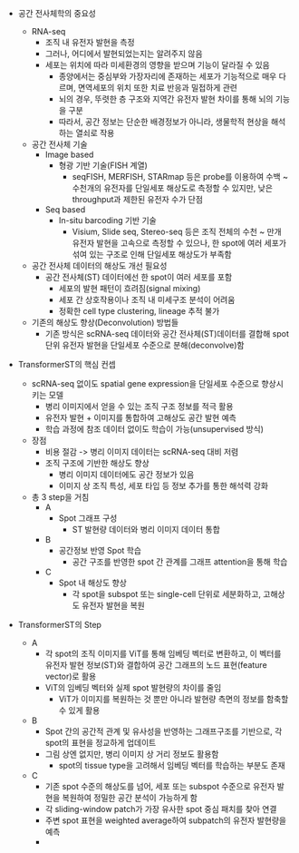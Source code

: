 - 공간 전사체학의 중요성
	- RNA-seq
		- 조직 내 유전자 발현을 측정
		- 그러나, 어디에서 발현되었는지는 알려주지 않음
		- 세포는 위치에 따라 미세환경의 영향을 받으며 기능이 달라질 수 있음
			- 종양에서는 중심부와 가장자리에 존재하는 세포가 기능적으로 매우 다르며, 면역세포의 위치 또한 치료 반응과 밀접하게 관련
			- 뇌의 경우, 뚜렷한 층 구조와 지역간 유전자 발현 차이를 통해 뇌의 기능을 구분
			- 따라서, 공간 정보는 단순한 배경정보가 아니라, 생물학적 현상을 해석하는 열쇠로 작용
	- 공간 전사체 기술
		- Image based
			- 형광 기반 기술(FISH 계열)
				- seqFISH, MERFISH, STARmap 등은 probe를 이용하여 수백 ~ 수천개의 유전자를 단일세포 해상도로 측정할 수 있지만, 낮은 throughput과 제한된 유전자 수가 단점
		- Seq based
			- In-situ barcoding 기반 기술
				- Visium, Slide seq, Stereo-seq 등은 조직 전체의 수천 ~ 만개 유전자 발현을 고속으로 측정할 수 있으나, 한 spot에 여러 세포가 섞여 있는 구조로 인해 단일세포 해상도가 부족함
	- 공간 전사체 데이터의 해상도 개선 필요성
		- 공간 전사체(ST) 데이터에선 한 spot이 여러 세포를 포함
			- 세포의 발현 패턴이 흐려짐(signal mixing)
			- 세포 간 상호작용이나 조직 내 미세구조 분석이 어려움
			- 정확한 cell type clustering, lineage 추적 불가
	- 기존의 해상도 향상(Deconvolution) 방법들
		- 기존 방식은 scRNA-seq 데이터와 공간 전사체(ST)데이터를 결합해 spot 단위 유전자 발현을 단일세포 수준으로 분해(deconvolve)함

- TransformerST의 핵심 컨셉
	- scRNA-seq 없이도 spatial gene expression을 단일세포 수준으로 향상시키는 모델
		- 병리 이미지에서 얻을 수 있는 조직 구조 정보를 적극 활용
		- 유전자 발현 + 이미지를 통합하여 고해상도 공간 발현 예측
		- 학습 과정에 참조 데이터 없이도 학습이 가능(unsupervised 방식)
	- 장점
		- 비용 절감 -> 병리 이미지 데이터는 scRNA-seq 대비 저렴
		- 조직 구조에 기반한 해상도 향상
			- 병리 이미지 데이터에도 공간 정보가 있음
			- 이미지 상 조직 특성, 세포 타입 등 정보 추가를 통한 해석력 강화
	- 총 3 step을 거침
		- A
			- Spot 그래프 구성
				- ST 발현량 데이터와 병리 이미지 데이터 통합
		- B
			- 공간정보 반영 Spot 학습
				- 공간 구조를 반영한 spot 간 관계를 그래프 attention을 통해 학습
		- C
			- Spot 내 해상도 향상
				- 각 spot을 subspot 또는 single-cell 단위로 세분화하고, 고해상도 유전자 발현을 복원
- TransformerST의 Step
	- A
		- 각 spot의 조직 이미지를 ViT를 통해 임베딩 벡터로 변환하고, 이 벡터를 유전자 발현 정보(ST)와 결합하여 공간 그래프의 노드 표현(feature vector)로 활용
		- ViT의 임베딩 벡터와 실제 spot 발현량의 차이를 줄임
			- ViT가 이미지를 복원하는 것 뿐만 아니라 발현량 측면의 정보를 함축할 수 있게 활용
	- B
		- Spot 간의 공간적 관계 및 유사성을 반영하는 그래프구조를 기반으로, 각 spot의 표현을 정교하게 업데이트
		- 그림 상엔 없지만, 병리 이미지 상 거리 정보도 활용함
			- spot의 tissue type을 고려해서 임베딩 벡터를 학습하는 부분도 존재
	- C
		- 기존 spot 수준의 해상도를 넘어, 세포 또는 subspot 수준으로 유전자 발현을 복원하여 정밀한 공간 분석이 가능하게 함
		- 각 sliding-window patch가 가장 유사한 spot 중심 패치를 찾아 연결
		- 주변 spot 표현을 weighted average하여 subpatch의 유전자 발현량을 예측
		- 